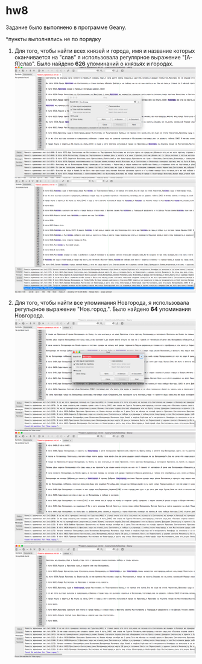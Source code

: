# hw8
Задание было выполнено в программе Geany.

*пункты выполнялись не по порядку

1. Для того, чтобы найти всех князей и города, имя и название которых оканчивается на "слав" я использовала регулярное выражение "[А-Я]слав". Было найдено **626** упоминаний о князьях и городах. 
![](https://github.com/daryagerasimenko/hw8/blob/master/3.1.png?raw=true)
![](https://github.com/daryagerasimenko/hw8/blob/master/2.png?raw=true)

2. Для того, чтобы найти все упоминания Новгорода, я использовала регульрное выражение "Нов.город.". Было найдено **64** упоминания Новгорода.
![](https://github.com/daryagerasimenko/hw8/blob/master/3.png?raw=true)
![](https://github.com/daryagerasimenko/hw8/blob/master/3.2.png?raw=true)
![](https://github.com/daryagerasimenko/hw8/blob/master/3.3.png?raw=true)

